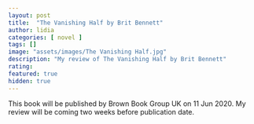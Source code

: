```yaml
---
layout: post
title:  "The Vanishing Half by Brit Bennett"
author: lidia
categories: [ novel ]
tags: []
image: "assets/images/The Vanishing Half.jpg"
description: "My review of The Vanishing Half by Brit Bennett"
rating: 
featured: true
hidden: true
---
```


This book will be published by Brown Book Group UK on 11 Jun 2020.
My review will be coming two weeks before publication date.